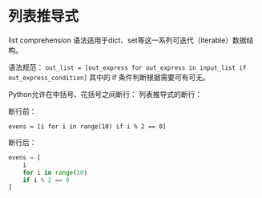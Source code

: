 # 列表推导式
 list comprehension 
 语法适用于dict、set等这一系列可迭代（iterable）数据结构。

 语法规范：
`out_list = [out_express for out_express in input_list if out_express_condition]`
其中的 if 条件判断根据需要可有可无。

Python允许在中括号、花括号之间断行：
列表推导式的断行：

断行前：

```evens = [i for i in range(10) if i % 2 == 0]```


断行后：

```python
evens = [    
    i
    for i in range(10)
    if i % 2 == 0
]
```